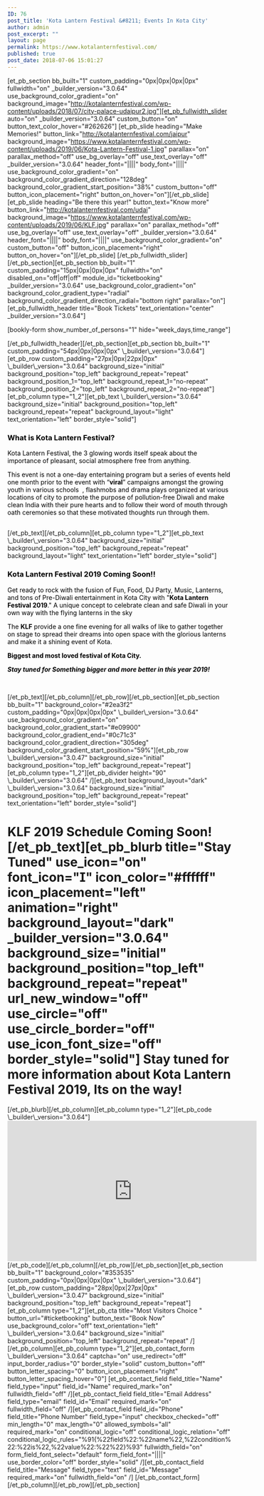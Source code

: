 ```yaml
---
ID: 76
post_title: 'Kota Lantern Festival &#8211; Events In Kota City'
author: admin
post_excerpt: ""
layout: page
permalink: https://www.kotalanternfestival.com/
published: true
post_date: 2018-07-06 15:01:27
---
```

[et_pb_section bb_built="1" custom_padding="0px|0px|0px|0px" fullwidth="on" \_builder\_version="3.0.64" use_background_color_gradient="on" background_image="http://kotalanternfestival.com/wp-content/uploads/2018/07/city-palace-udaipur2.jpg"][et_pb_fullwidth_slider auto="on" \_builder\_version="3.0.64" custom_button="on" button_text_color_hover="#262626"] [et_pb_slide heading="Make Memories!" button_link="http://kotalanternfestival.com/jaipur" background_image="https://www.kotalanternfestival.com/wp-content/uploads/2019/06/Kota-Lantern-Festival-1.jpg" parallax="on" parallax_method="off" use_bg_overlay="off" use_text_overlay="off" \_builder\_version="3.0.64" header_font="||||" body_font="||||" use_background_color_gradient="on" background_color_gradient_direction="128deg" background_color_gradient_start_position="38%" custom_button="off" button_icon_placement="right" button_on_hover="on"][/et_pb_slide][et_pb_slide heading="Be there this year!" button_text="Know more" button_link="http://kotalanternfestival.com/udai" background_image="https://www.kotalanternfestival.com/wp-content/uploads/2019/06/KLF.jpg" parallax="on" parallax_method="off" use_bg_overlay="off" use_text_overlay="off" \_builder\_version="3.0.64" header_font="||||" body_font="||||" use_background_color_gradient="on" custom_button="off" button_icon_placement="right" button_on_hover="on"][/et_pb_slide] [/et_pb_fullwidth_slider][/et_pb_section][et_pb_section bb_built="1" custom_padding="15px|0px|0px|0px" fullwidth="on" disabled_on="off|off|off" module_id="ticketbooking" \_builder\_version="3.0.64" use_background_color_gradient="on" background_color_gradient_type="radial" background_color_gradient_direction_radial="bottom right" parallax="on"][et_pb_fullwidth_header title="Book Tickets" text_orientation="center" \_builder\_version="3.0.64"] <p style="text-align: left;">
  [bookly-form show_number_of_persons="1" hide="week_days,time_range"]
</p> [/et_pb_fullwidth_header][/et_pb_section][et_pb_section bb_built="1" custom_padding="54px|0px|0px|0px" \_builder\_version="3.0.64"][et_pb_row custom_padding="27px|0px|22px|0px" \_builder\_version="3.0.64" background_size="initial" background_position="top_left" background_repeat="repeat" background_position_1="top_left" background_repeat_1="no-repeat" background_position_2="top_left" background_repeat_2="no-repeat"][et_pb_column type="1_2"][et_pb_text \_builder\_version="3.0.64" background_size="initial" background_position="top_left" background_repeat="repeat" background_layout="light" text_orientation="left" border_style="solid"] 

<h3 style="text-align: left;">
  <span style="color: #000000;"><strong>What is Kota Lantern Festival?</strong></span>
</h3>

<p style="text-align: left;">
  <span style="color: #000000;">Kota Lantern Festival, the 3 glowing words itself speak about the importance of pleasant, social atmosphere free from anything.</span>
</p>

<p style="text-align: left;">
  <span style="color: #000000;">This event is not a one-day entertaining program but a series of events held one month prior to the event with “<strong>viral</strong>” campaigns amongst the growing youth in various schools  , flashmobs and drama plays organized at various locations of city to promote the purpose of pollution-free Diwali and make clean India with their pure hearts and to follow their word of mouth through oath ceremonies so that these motivated thoughts run through them.</span>
</p>

<h2 style="text-align: left;">
</h2> [/et_pb_text][/et_pb_column][et_pb_column type="1_2"][et_pb_text \_builder\_version="3.0.64" background_size="initial" background_position="top_left" background_repeat="repeat" background_layout="light" text_orientation="left" border_style="solid"] 

<h3 style="text-align: left;">
  <span style="color: #000000;"><strong>Kota Lantern Festival 2019 Coming Soon!!</strong></span>
</h3>

<p style="text-align: left;">
  <span style="color: #000000;">Get ready to rock with the fusion of Fun, Food, DJ Party, Music, Lanterns, and tons of Pre-Diwali entertainment in Kota City with "<strong>Kota Lantern Festival 2019</strong>." A unique concept to celebrate clean and safe Diwali in your own way with the flying lanterns in the sky</span>
</p>

<p style="text-align: left;">
  <span style="color: #000000;">The <strong>KLF</strong> provide a one fine evening for all walks of like to gather together on stage to spread their dreams into open space with the glorious lanterns and make it a shining event of Kota.</span>
</p>

<p style="text-align: left;">
  <span style="color: #000000;"><strong>Biggest and most loved festival of Kota City.</strong></span>
</p>

<p style="text-align: left;">
  <span style="color: #000000;"><em><strong>Stay tuned for Something bigger and more better in this year 2019!</strong></em></span>
</p>

<p style="text-align: left;">
  <span style="color: #000000;"> </span>
</p>

<div class="event-description-html" style="text-align: left;">
</div> [/et_pb_text][/et_pb_column][/et_pb_row][/et_pb_section][et_pb_section bb_built="1" background_color="#2ea3f2" custom_padding="0px|0px|0px|0px" \_builder\_version="3.0.64" use_background_color_gradient="on" background_color_gradient_start="#e09900" background_color_gradient_end="#0c71c3" background_color_gradient_direction="305deg" background_color_gradient_start_position="59%"][et_pb_row \_builder\_version="3.0.47" background_size="initial" background_position="top_left" background_repeat="repeat"][et_pb_column type="1_2"][et_pb_divider height="90" \_builder\_version="3.0.64" /][et_pb_text background_layout="dark" \_builder\_version="3.0.64" background_size="initial" background_position="top_left" background_repeat="repeat" text_orientation="left" border_style="solid"] 

# KLF 2019 Schedule Coming Soon! [/et_pb_text][et_pb_blurb title="Stay Tuned" use_icon="on" font_icon="" icon_color="#ffffff" icon_placement="left" animation="right" background_layout="dark" \_builder\_version="3.0.64" background_size="initial" background_position="top_left" background_repeat="repeat" url_new_window="off" use_circle="off" use_circle_border="off" use_icon_font_size="off" border_style="solid"] Stay tuned for more information about Kota Lantern Festival 2019, Its on the way! 

<p style="text-align: left;">
</p> [/et_pb_blurb][/et_pb_column][et_pb_column type="1_2"][et_pb_code \_builder\_version="3.0.64"]<iframe width="560" height="315" src="https://www.youtube.com/embed/Bd5YR7dmjqY" frameborder="0" allow="accelerometer; autoplay; encrypted-media; gyroscope; picture-in-picture" allowfullscreen></iframe>[/et_pb_code][/et_pb_column][/et_pb_row][/et_pb_section][et_pb_section bb_built="1" background_color="#353535" custom_padding="0px|0px|0px|0px" \_builder\_version="3.0.64"][et_pb_row custom_padding="28px|0px|27px|0px" \_builder\_version="3.0.47" background_size="initial" background_position="top_left" background_repeat="repeat"][et_pb_column type="1_2"][et_pb_cta title="Most Visitors Choice " button_url="#ticketbooking" button_text="Book Now" use_background_color="off" text_orientation="left" \_builder\_version="3.0.64" background_size="initial" background_position="top_left" background_repeat="repeat" /][/et_pb_column][et_pb_column type="1_2"][et_pb_contact_form \_builder\_version="3.0.64" captcha="on" use_redirect="off" input_border_radius="0" border_style="solid" custom_button="off" button_letter_spacing="0" button_icon_placement="right" button_letter_spacing_hover="0"] [et_pb_contact_field field_title="Name" field_type="input" field_id="Name" required_mark="on" fullwidth_field="off" /][et_pb_contact_field field_title="Email Address" field_type="email" field_id="Email" required_mark="on" fullwidth_field="off" /][et_pb_contact_field field_id="Phone" field_title="Phone Number" field_type="input" checkbox_checked="off" min_length="0" max_length="0" allowed_symbols="all" required_mark="on" conditional_logic="off" conditional_logic_relation="off" conditional_logic_rules="%91{%22field%22:%22name%22,%22condition%22:%22is%22,%22value%22:%22%22}%93" fullwidth_field="on" form_field_font_select="default" form_field_font="||||" use_border_color="off" border_style="solid" /][et_pb_contact_field field_title="Message" field_type="text" field_id="Message" required_mark="on" fullwidth_field="on" /] [/et_pb_contact_form][/et_pb_column][/et_pb_row][/et_pb_section]
